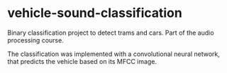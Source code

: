 # vehicle-sound-classification

Binary classification project to detect trams and cars. Part of the audio processing course.

The classification was implemented with a convolutional neural network, that predicts the vehicle based on its MFCC image.
